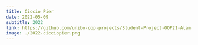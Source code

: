 ```yaml
---
title: Ciccio Pier
date: 2022-05-09
subtitle: 2022
link: https://github.com/unibo-oop-projects/Student-Project-OOP21-Alam-Aldini-Mingozzi-Valdifiori-ciccio-pier/releases/download/v1.0/OOP21-ciccio-pier-all.jar
image: ./2022-cicciopier.png
---
```

